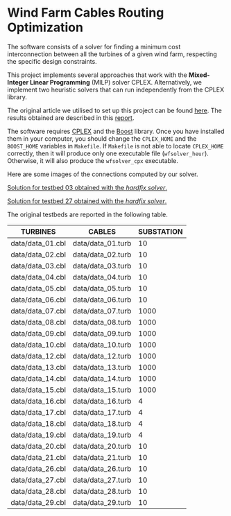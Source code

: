 # Wind Farm Cables Routing Optimization

The software consists of a solver for finding a minimum cost interconnection between all the turbines of a given wind farm, respecting the specific design constraints.

This project implements several approaches that work with the **Mixed-Integer Linear Programming** (MILP) solver CPLEX.
Alternatively, we implement two heuristic solvers that can run independently from the CPLEX library.

The original article we utilised to set up this project can be found [here](https://orbit.dtu.dk/en/publications/optimizing-wind-farm-cable-routing-considering-power-losses-2).
The results obtained are described in this [report](https://github.com/caerbannogwhite/WindFarmCablesRoutingOptimization/blob/master/report/report.pdf).

The software requires [CPLEX](https://www.ibm.com/analytics/cplex-optimizer) and the [Boost](https://www.boost.org/) library. Once you have installed them in your computer, you should change the `CPLEX_HOME` and the `BOOST_HOME` variables in `Makefile`.
If `Makefile` is not able to locate `CPLEX_HOME` correctly, then it will produce only one executable file (`wfsolver_heur`). Otherwise, it will also produce the `wfsolver_cpx` executable.

Here are some images of the connections computed by our solver.

[Solution for testbed 03 obtained with the *hardfix solver*.](https://github.com/caerbannogwhite/WindFarmCablesRoutingOptimization/blob/master/report/img/hardfix_03_p03_res.png)


[Solution for testbed 27 obtained with the *hardfix solver*.](https://github.com/caerbannogwhite/WindFarmCablesRoutingOptimization/blob/master/report/img/hardfix_27_p03_res.png)

The original testbeds are reported in the following table.

|         TURBINES |            CABLES | SUBSTATION
|------------------|-------------------|-----------
| data/data_01.cbl | data/data_01.turb | 10
| data/data_02.cbl | data/data_02.turb | 10
| data/data_03.cbl | data/data_03.turb | 10
| data/data_04.cbl | data/data_04.turb | 10
| data/data_05.cbl | data/data_05.turb | 10
| data/data_06.cbl | data/data_06.turb | 10
| data/data_07.cbl | data/data_07.turb | 1000
| data/data_08.cbl | data/data_08.turb | 1000
| data/data_09.cbl | data/data_09.turb | 1000
| data/data_10.cbl | data/data_10.turb | 1000
| data/data_12.cbl | data/data_12.turb | 1000
| data/data_13.cbl | data/data_13.turb | 1000
| data/data_14.cbl | data/data_14.turb | 1000
| data/data_15.cbl | data/data_15.turb | 1000
| data/data_16.cbl | data/data_16.turb | 4
| data/data_17.cbl | data/data_17.turb | 4
| data/data_18.cbl | data/data_18.turb | 4
| data/data_19.cbl | data/data_19.turb | 4
| data/data_20.cbl | data/data_20.turb | 10
| data/data_21.cbl | data/data_21.turb | 10
| data/data_26.cbl | data/data_26.turb | 10
| data/data_27.cbl | data/data_27.turb | 10
| data/data_28.cbl | data/data_28.turb | 10
| data/data_29.cbl | data/data_29.turb | 10
